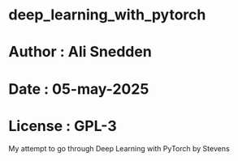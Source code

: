 # deep_learning_with_pytorch
# Author  : Ali Snedden
# Date    : 05-may-2025
# License : GPL-3
My attempt to go through Deep Learning with PyTorch by Stevens

